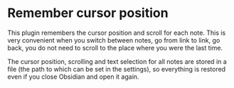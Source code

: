 # Remember cursor position

This plugin remembers the cursor position and scroll for each note. This is very convenient when you switch between notes, go from link to link, go back, you do not need to scroll to the place where you were the last time.

The cursor position, scrolling and text selection  for all notes are stored in a file (the path to which can be set in the settings), so everything is restored even if you close Obsidian and open it again.

